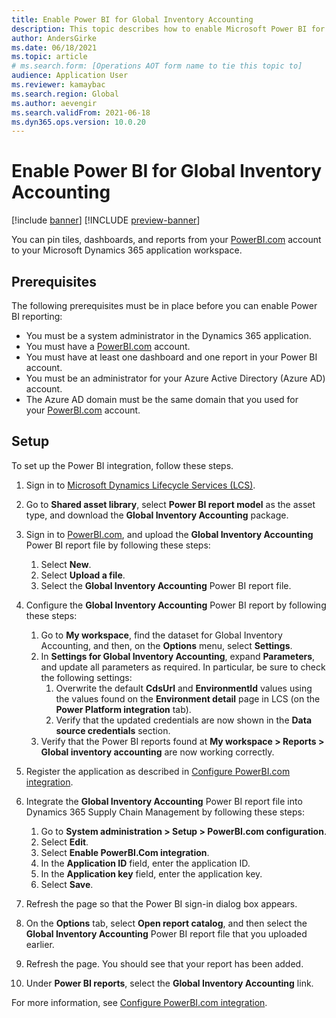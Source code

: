 ```yaml
---
title: Enable Power BI for Global Inventory Accounting
description: This topic describes how to enable Microsoft Power BI for Global Inventory Accounting.
author: AndersGirke
ms.date: 06/18/2021
ms.topic: article
# ms.search.form: [Operations AOT form name to tie this topic to]
audience: Application User
ms.reviewer: kamaybac
ms.search.region: Global
ms.author: aevengir
ms.search.validFrom: 2021-06-18
ms.dyn365.ops.version: 10.0.20
---
```


# Enable Power BI for Global Inventory Accounting

[!include [banner](../includes/banner.md)]
[!INCLUDE [preview-banner](../includes/preview-banner.md)]

You can pin tiles, dashboards, and reports from your [PowerBI.com](https://powerbi.com/) account to your Microsoft Dynamics 365 application workspace.

## Prerequisites

The following prerequisites must be in place before you can enable Power BI reporting:

- You must be a system administrator in the Dynamics 365 application.
- You must have a [PowerBI.com](https://powerbi.com/) account.
- You must have at least one dashboard and one report in your Power BI account.
- You must be an administrator for your Azure Active Directory (Azure AD) account.
- The Azure AD domain must be the same domain that you used for your [PowerBI.com](https://powerbi.com/) account.

## Setup

To set up the Power BI integration, follow these steps.

1. Sign in to [Microsoft Dynamics Lifecycle Services (LCS)](https://lcs.dynamics.com/Logon/Index).
1. Go to **Shared asset library**, select **Power BI report model** as the asset type, and download the **Global Inventory Accounting** package. 
1. Sign in to [PowerBI.com](https://app.powerbi.com/), and upload the **Global Inventory Accounting** Power BI report file by following these steps:

    1. Select **New**.
    1. Select **Upload a file**.
    1. Select the **Global Inventory Accounting** Power BI report file.

1. Configure the **Global Inventory Accounting** Power BI report by following these steps:

    1. Go to **My workspace**, find the dataset for Global Inventory Accounting, and then, on the **Options** menu, select **Settings**.
    1. In **Settings for Global Inventory Accounting**, expand **Parameters**, and update all parameters as required. In particular, be sure to check the following settings:
        1. Overwrite the default **CdsUrl** and **EnvironmentId** values using the values found on the **Environment detail** page in LCS (on the **Power Platform integration** tab). <!-- KFM: The lat half of this sentence was unclear in the original. I don't have access to LCS, so please confirm this description. -->
        1. Verify that the updated credentials are now shown in the **Data source credentials** section. <!-- KFM: The original wasn't clear as to where these credentials could be found. I don't have access to Power BI, so please confirm this description.  -->
    1. Verify that the Power BI reports found at **My workspace \> Reports \> Global inventory accounting** are now working correctly. <!-- KFM: I was unsure what we should verify here, so I added "are working correctly". Is that correct? -->

1. Register the application as described in [Configure PowerBI.com integration](../../fin-ops-core/dev-itpro/analytics/configure-power-bi-integration.md#registration-process).
1. Integrate the **Global Inventory Accounting** Power BI report file into Dynamics 365 Supply Chain Management by following these steps:

    1. Go to **System administration \> Setup \> PowerBI.com configuration**.
    1. Select **Edit**.
    1. Select **Enable PowerBI.Com integration**.
    1. In the **Application ID** field, enter the application ID.
    1. In the **Application key** field, enter the application key.
    1. Select **Save**.

1. Refresh the page so that the Power BI sign-in dialog box appears.
1. On the **Options** tab, select **Open report catalog**, and then select the **Global Inventory Accounting** Power BI report file that you uploaded earlier.
1. Refresh the page. You should see that your report has been added.
1. Under **Power BI reports**, select the **Global Inventory Accounting** link.

For more information, see [Configure PowerBI.com integration](../../fin-ops-core/dev-itpro/analytics/configure-power-bi-integration.md).
